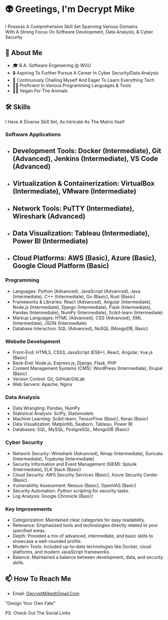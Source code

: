 # 👽 Greetings, I'm Decrypt Mike 

I Possess A Comprehensive Skill Set Spanning Various Domains<br>With A Strong Focus On Software Development, Data Analysis, & Cyber Security

## 👾 About Me 

- 🎓 B.A. Software Engineering @ WGU
- 🔒 Aspiring To Further Pursue A Career In Cyber Security/Data Analysis 
- 🧠 Continuously Challing Myself And Eager To Learn Everything Tech
- 👩‍💻 Proficient In Various Programming Languages & Tools
- ✊🏽 Vegan For The Animals

## 🛠 Skills

I Have A Diverse Skill Set, As Intricate As The Matrix Itself

### Software Applications
- ## Development Tools: Docker (Intermediate), Git (Advanced), Jenkins (Intermediate), VS Code (Advanced)
- ## Virtualization & Containerization: VirtualBox (Intermediate), VMware (Intermediate)
- ## Network Tools: PuTTY (Intermediate), Wireshark (Advanced)
- ## Data Visualization: Tableau (Intermediate), Power BI (Intermediate)
- ## Cloud Platforms: AWS (Basic), Azure (Basic), Google Cloud Platform (Basic)

### Programming
- Languages: Python (Advanced), JavaScript (Advanced), Java (Intermediate), C++ (Intermediate), Go (Basic), Rust (Basic)
- Frameworks & Libraries: React (Advanced), Angular (Intermediate), Node.js (Intermediate), Django (Intermediate), Flask (Intermediate), Pandas (Intermediate), NumPy (Intermediate), Scikit-learn (Intermediate)
- Markup Languages: HTML (Advanced), CSS (Advanced), XML (Intermediate), JSON (Intermediate)
- Database Interaction: SQL (Advanced), NoSQL (MongoDB, Basic)

### Website Development
- Front-End: HTML5, CSS3, JavaScript (ES6+), React, Angular, Vue.js (Basic)
- Back-End: Node.js, Express.js, Django, Flask, PHP
- Content Management Systems (CMS): WordPress (Intermediate), Drupal (Basic)
- Version Control: Git, GitHub/GitLab
- Web Servers: Apache, Nginx

### Data Analysis
- Data Wrangling: Pandas, NumPy
- Statistical Analysis: SciPy, Statsmodels
- Machine Learning: Scikit-learn, TensorFlow (Basic), Keras (Basic)
- Data Visualization: Matplotlib, Seaborn, Tableau, Power BI
- Databases: SQL, MySQL, PostgreSQL, MongoDB (Basic)

### Cyber Security
- Network Security: Wireshark (Advanced), Nmap (Intermediate), Suricata (Intermediate), Tcpdump (Intermediate)
- Security Information and Event Management (SIEM): Splunk (Intermediate), ELK Stack (Basic)
- Cloud Security: AWS Security Services (Basic), Azure Security Center (Basic)
- Vulnerability Assessment: Nessus (Basic), OpenVAS (Basic)
- Security Automation: Python scripting for security tasks
- Log Analysis: Google Chronicle (Basic)

### Key Improvements
- Categorization: Maintained clear categories for easy readability.
- Relevance: Emphasized tools and technologies directly related to your specified areas.
- Depth: Provided a mix of advanced, intermediate, and basic skills to showcase a well-rounded profile.
- Modern Tools: Included up-to-date technologies like Docker, cloud platforms, and modern JavaScript frameworks.
- Balance: Maintained a balance between development, data, and security skills.

## 📫 How To Reach Me

- Email: DecryptMike@Gmail.Com

"Design Your Own Fate"

PS. Check Out The Social Links 
